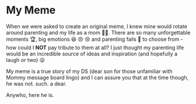 # My Meme

When we were asked to create an original meme, I knew mine would rotate around parenting and my life as a mom 👩‍🍼.
There are so many unforgettable moments 🏆, big emotions 😆 😠 😢 and parenting fails 💩 to choose from - how could I __NOT__ pay tribute to them at all? 
I just thought my parenting life would be an incredible source of ideas and inspiration (and hopefully a laugh or two) 😜

My meme is a true story of my DS (dear son for those unfamiliar with Mommy message board lingo)
and I can assure you that at the time though, he was not. such. a dear.

Anywho, here he is.
